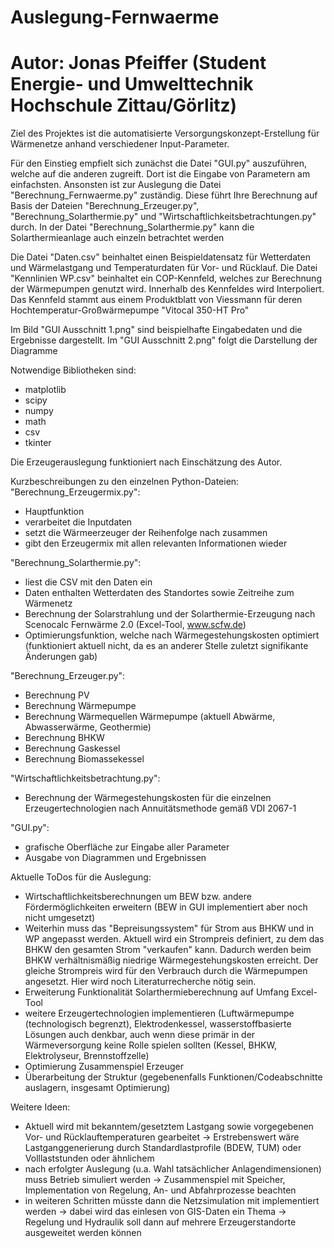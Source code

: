 # Auslegung-Fernwaerme
# Autor: Jonas Pfeiffer (Student Energie- und Umwelttechnik Hochschule Zittau/Görlitz)

Ziel des Projektes ist die automatisierte Versorgungskonzept-Erstellung für Wärmenetze anhand verschiedener Input-Parameter.

Für den Einstieg empfielt sich zunächst die Datei "GUI.py" auszuführen, welche auf die anderen zugreift. Dort ist die Eingabe von Parametern am einfachsten. 
Ansonsten ist zur Auslegung die Datei "Berechnung_Fernwaerme.py" zuständig. Diese führt Ihre Berechnung auf Basis der Dateien "Berechnung_Erzeuger.py", "Berechnung_Solarthermie.py" und "Wirtschaftlichkeitsbetrachtungen.py" durch. In der Datei "Berechnung_Solarthermie.py" kann die Solarthermieanlage auch einzeln betrachtet werden

Die Datei "Daten.csv" beinhaltet einen Beispieldatensatz für Wetterdaten und Wärmelastgang und Temperaturdaten für Vor- und Rücklauf.
Die Datei "Kennlinien WP.csv" beinhaltet ein COP-Kennfeld, welches zur Berechnung der Wärmepumpen genutzt wird. Innerhalb des Kennfeldes wird Interpoliert. Das Kennfeld stammt aus einem Produktblatt von Viessmann für deren Hochtemperatur-Großwärmepumpe "Vitocal 350-HT Pro"

Im Bild "GUI Ausschnitt 1.png" sind beispielhafte Eingabedaten und die Ergebnisse dargestellt.
Im "GUI Ausschnitt 2.png" folgt die Darstellung der Diagramme

Notwendige Bibliotheken sind:
- matplotlib
- scipy
- numpy
- math
- csv
- tkinter

Die Erzeugerauslegung funktioniert nach Einschätzung des Autor.

Kurzbeschreibungen zu den einzelnen Python-Dateien:
"Berechnung_Erzeugermix.py":
  - Hauptfunktion
  - verarbeitet die Inputdaten
  - setzt die Wärmeerzeuger der Reihenfolge nach zusammen
  - gibt den Erzeugermix mit allen relevanten Informationen wieder

"Berechnung_Solarthermie.py":
  - liest die CSV mit den Daten ein
  - Daten enthalten Wetterdaten des Standortes sowie Zeitreihe zum Wärmenetz
  - Berechnung der Solarstrahlung und der Solarthermie-Erzeugung nach Scenocalc Fernwärme 2.0 (Excel-Tool, www.scfw.de)
  - Optimierungsfunktion, welche nach Wärmegestehungskosten optimiert (funktioniert aktuell nicht, da es an anderer Stelle zuletzt signifikante Änderungen gab)
  
 "Berechnung_Erzeuger.py":
  - Berechnung PV
  - Berechnung Wärmepumpe
  - Berechnung Wärmequellen Wärmepumpe (aktuell Abwärme, Abwasserwärme, Geothermie)
  - Berechnung BHKW
  - Berechnung Gaskessel
  - Berechnung Biomassekessel
 
 "Wirtschaftlichkeitsbetrachtung.py":
 - Berechnung der Wärmegestehungskosten für die einzelnen Erzeugertechnologien nach Annuitätsmethode gemäß VDI 2067-1
 
 "GUI.py":
  - grafische Oberfläche zur Eingabe aller Parameter
  - Ausgabe von Diagrammen und Ergebnissen

Aktuelle ToDos für die Auslegung:
  - Wirtschaftlichkeitsberechnungen um BEW bzw. andere Fördermöglichkeiten erweitern (BEW in GUI implementiert aber noch nicht umgesetzt)
  - Weiterhin muss das "Bepreisungssystem" für Strom aus BHKW und in WP angepasst werden. Aktuell wird ein Strompreis definiert, zu dem das BHKW den gesamten Strom "verkaufen"     kann. Dadurch werden beim BHKW verhältnismäßig niedrige Wärmegestehungskosten erreicht. Der gleiche Strompreis wird für den Verbrauch durch die Wärmepumpen angesetzt. Hier     wird noch Literaturrecherche nötig sein.
  - Erweiterung Funktionalität Solarthermieberechnung auf Umfang Excel-Tool
  - weitere Erzeugertechnologien implementieren (Luftwärmepumpe (technologisch begrenzt), Elektrodenkessel, wasserstoffbasierte Lösungen auch denkbar, auch wenn diese primär       in der Wärmeversorgung keine Rolle spielen sollten (Kessel, BHKW, Elektrolyseur, Brennstoffzelle)
  - Optimierung Zusammenspiel Erzeuger
  - Überarbeitung der Struktur (gegebenenfalls Funktionen/Codeabschnitte auslagern, insgesamt Optimierung)
  
 Weitere Ideen:
  - Aktuell wird mit bekanntem/gesetztem Lastgang sowie vorgegebenen Vor- und Rücklauftemperaturen gearbeitet
    -> Erstrebenswert wäre Lastganggenerierung durch Standardlastprofile (BDEW, TUM) oder Volllaststunden oder ähnlichem
  - nach erfolgter Auslegung (u.a. Wahl tatsächlicher Anlagendimensionen) muss Betrieb simuliert werden
    -> Zusammenspiel mit Speicher, Implementation von Regelung, An- und Abfahrprozesse beachten
  - in weiteren Schritten müsste dann die Netzsimulation mit implementiert werden
    -> dabei wird das einlesen von GIS-Daten ein Thema
    -> Regelung und Hydraulik soll dann auf mehrere Erzeugerstandorte ausgeweitet werden können

